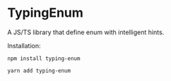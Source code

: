 # TypingEnum

A JS/TS library that define enum with intelligent hints.

Installation:

```
npm install typing-enum

yarn add typing-enum

```
